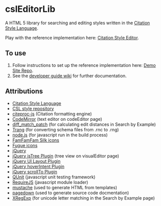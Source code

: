 # cslEditorLib

A HTML 5 library for searching and editing styles written in the [Citation Style Language](http://citationstyles.org/).

Play with the reference implementation here: [Citation Style Editor](http://steveridout.com/csl/).

## To use

1. Follow instructions to set up the reference implementation here: [Demo Site Repo](https://github.com/citation-style-editor/csl-editor-demo-site).
2. See the [developer guide wiki](https://github.com/citation-style-editor/csl-editor/wiki) for further documentation.

## Attributions 

- [Citation Style Language](http://citationstyles.org/)
- [CSL style repository](https://github.com/citation-style-language/styles)
- [citeproc-js](http://gsl-nagoya-u.net/http/pub/citeproc-doc.html) (Citation formatting engine)
- [CodeMirror](http://codemirror.net/) (text editor on codeEditor page)
- [diff\_match\_patch](http://code.google.com/p/google-diff-match-patch/) (for calculating edit distances in Search by Example)
- [Trang](http://www.thaiopensource.com/relaxng/trang.html) (for converting schema files from .rnc to .rng)
- [node.js](http://node.js.org) (for javascript run in the build process)
- [FamFamFam Silk icons](http://www.famfamfam.com/lab/icons/silk/)
- [Fugue icons](http://p.yusukekamiyamane.com/)
- [jQuery](http://jquery.com/)
- [jQuery jsTree Plugin](http://www.jstree.com/) (tree view on visualEditor page)
- [jQuery UI Layout Plugin](http://layout.jquery-dev.net)
- [jQuery hoverIntent Plugin](http://cherne.net/brian/resources/jquery.hoverIntent.html)
- [jQuery scrollTo Plugin](http://demos.flesler.com/jquery/scrollTo/)
- [QUnit](http://qunitjs.com/) (javascript unit testing framework)
- [RequireJS](http://requirejs.org/) (javascript module loader)
- [mustache](http://mustache.github.com/) (used to generate HTML from templates)
- [pagedown](http://code.google.com/p/pagedown/) (used to generate source code docmentation)
- [XRegExp](http://xregexp.com/) (for unicode letter matching in the Search by Example page)

